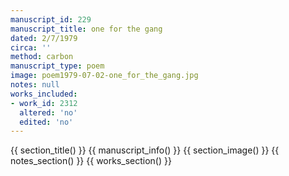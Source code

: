 ```yaml
---
manuscript_id: 229
manuscript_title: one for the gang
dated: 2/7/1979
circa: ''
method: carbon
manuscript_type: poem
image: poem1979-07-02-one_for_the_gang.jpg
notes: null
works_included:
- work_id: 2312
  altered: 'no'
  edited: 'no'
---
```


{{ section_title() }}
{{ manuscript_info() }}
{{ section_image() }}
{{ notes_section() }}
{{ works_section() }}

